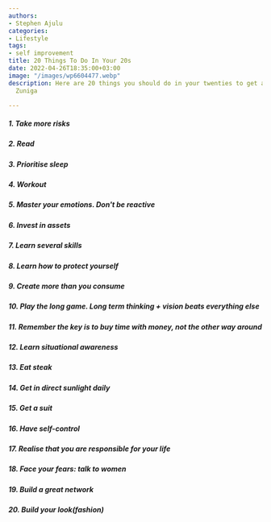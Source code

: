 ```yaml
---
authors:
- Stephen Ajulu
categories:
- Lifestyle
tags:
- self improvement
title: 20 Things To Do In Your 20s
date: 2022-04-26T18:35:00+03:00
image: "/images/wp6604477.webp"
description: Here are 20 things you should do in your twenties to get ahead ft Jose
  Zuniga

---
```

##### 1. Take more risks

##### 2. Read

##### 3. Prioritise sleep

##### 4. Workout

##### 5. Master your emotions. Don't be reactive

##### 6. Invest in assets

##### 7. Learn several skills

##### 8. Learn how to protect yourself

##### 9. Create more than you consume

##### 10. Play the long game. Long term thinking + vision beats everything else

##### 11. Remember the key is to buy time with money, not the other way around

##### 12. Learn situational awareness

##### 13. Eat steak

##### 14. Get in direct sunlight daily

##### 15. Get a suit

##### 16. Have self-control

##### 17. Realise that you are responsible for your life

##### 18. Face your fears: talk to women

##### 19. Build a great network

##### 20. Build your look(fashion)
